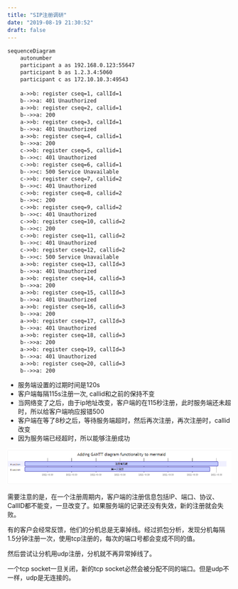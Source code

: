 ```yaml
---
title: "SIP注册调研"
date: "2019-08-19 21:30:52"
draft: false
---
```



```mermaid
sequenceDiagram
    autonumber
    participant a as 192.168.0.123:55647
    participant b as 1.2.3.4:5060
    participant c as 172.10.10.3:49543

    a->>b: register cseq=1, callId=1
    b-->>a: 401 Unauthorized
    a->>b: register cseq=2, callid=1
    b-->>a: 200
    a->>b: register cseq=3, callId=1
    b-->>a: 401 Unauthorized
    a->>b: register cseq=4, callid=1
    b-->>a: 200
    c->>b: register cseq=5, callid=1
    b-->>c: 401 Unauthorized
    c->>b: register cseq=6, callid=1
    b-->>c: 500 Service Unavailable
    c->>b: register cseq=7, callid=2
    b-->>c: 401 Unauthorized
    c->>b: register cseq=8, callid=2
    b-->>c: 200
    c->>b: register cseq=9, callid=2
    b-->>c: 401 Unauthorized
    c->>b: register cseq=10, callid=2
    b-->>c: 200
    c->>b: register cseq=11, callid=2
    b-->>c: 401 Unauthorized
    c->>b: register cseq=12, callid=2
    b-->>c: 500 Service Unavailable
    a->>b: register cseq=13, callId=3
    b-->>a: 401 Unauthorized
    a->>b: register cseq=14, callid=3
    b-->>a: 200
    a->>b: register cseq=15, callId=3
    b-->>a: 401 Unauthorized
    a->>b: register cseq=16, callid=3
    b-->>a: 200
    a->>b: register cseq=17, callId=3
    b-->>a: 401 Unauthorized
    a->>b: register cseq=18, callid=3
    b-->>a: 200
    a->>b: register cseq=19, callId=3
    b-->>a: 401 Unauthorized
    a->>b: register cseq=20, callid=3
    b-->>a: 200
```

- 服务端设置的过期时间是120s
- 客户端每隔115s注册一次, callid和之前的保持不变
- 当网络变了之后，由于ip地址改变，客户端的在115秒注册，此时服务端还未超时，所以给客户端响应报错500
- 客户端在等了8秒之后，等待服务端超时，然后再次注册，再次注册时，callid改变
- 因为服务端已经超时，所以能够注册成功


![](2022-10-30-20-48-11.png)


需要注意的是，在一个注册周期内，客户端的注册信息包括IP、端口、协议、CallID都不能变，一旦改变了。如果服务端的记录还没有失效，新的注册就会失败。

有的客户会经常反馈，他们的分机总是无辜掉线。经过抓包分析，发现分机每隔1.5分钟注册一次，使用tcp注册的，每次的端口号都会变成不同的值。

然后尝试让分机用udp注册，分机就不再异常掉线了。

一个tcp socket一旦关闭，新的tcp socket必然会被分配不同的端口。但是udp不一样，udp是无连接的。

